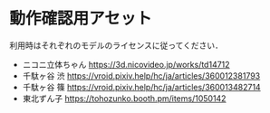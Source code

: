 

# 動作確認用アセット

利用時はそれぞれのモデルのライセンスに従ってください．

- ニコニ立体ちゃん https://3d.nicovideo.jp/works/td14712
- 千駄ヶ谷 渋 https://vroid.pixiv.help/hc/ja/articles/360012381793
- 千駄ヶ谷 篠 https://vroid.pixiv.help/hc/ja/articles/360013482714
- 東北ずん子 https://tohozunko.booth.pm/items/1050142
